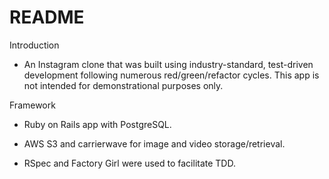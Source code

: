 # README

Introduction

* An Instagram clone that was built using industry-standard, test-driven development following numerous red/green/refactor cycles. This app is not intended for demonstrational purposes only.

Framework

* Ruby on Rails app with PostgreSQL.

* AWS S3 and carrierwave for image and video storage/retrieval.

* RSpec and Factory Girl were used to facilitate TDD.